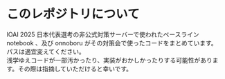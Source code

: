 # このレポジトリについて
IOAI 2025 日本代表選考の非公式対策サーバーで使われたベースライン notebook 、及び onnoboru がその対策会で使ったコードをまとめています。  
パスは適宜変えてください。  
浅学ゆえコードが一部汚かったり、実装がおかしかったりする可能性があります。その際は指摘していただけると幸いです。  
